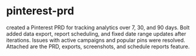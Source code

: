 # pinterest-prd
 created a Pinterest PRD for tracking analytics over 7, 30, and 90 days. Bolt added data export, report scheduling, and fixed date range updates after iterations. Issues with active campaigns and popular pins were resolved. Attached are the PRD, exports, screenshots, and schedule reports feature.
